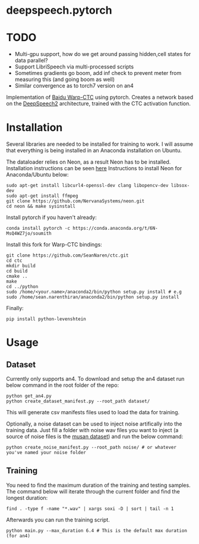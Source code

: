 # deepspeech.pytorch

# TODO
* Multi-gpu support, how do we get around passing hidden,cell states for data parallel?
* Support LibriSpeech via multi-processed scripts
* Sometimes gradients go boom, add inf check to prevent meter from measuring this (and going boom as well)
* Similar convergence as to torch7 version on an4

Implementation of [Baidu Warp-CTC](https://github.com/baidu-research/warp-ctc) using pytorch.
Creates a network based on the [DeepSpeech2](http://arxiv.org/pdf/1512.02595v1.pdf) architecture, trained with the CTC activation function.

# Installation

Several libraries are needed to be installed for training to work. I will assume that everything is being installed in
an Anaconda installation on Ubuntu.

The dataloader relies on Neon, as a result Neon has to be installed. Installation instructions can be seen [here](docs.continuum.io/anaconda/install) Instructions to install Neon for Anaconda/Ubuntu below:

```
sudo apt-get install libcurl4-openssl-dev clang libopencv-dev libsox-dev
sudo apt-get install ffmpeg
git clone https://github.com/NervanaSystems/neon.git
cd neon && make sysinstall
```

Install pytorch if you haven't already:
```
conda install pytorch -c https://conda.anaconda.org/t/6N-MsQ4WZ7jo/soumith
```

Install this fork for Warp-CTC bindings:
```
git clone https://github.com/SeanNaren/ctc.git
cd ctc
mkdir build
cd build
cmake ..
make
cd ../python
sudo /home/<your.name>/anaconda2/bin/python setup.py install # e.g sudo /home/sean.narenthiran/anaconda2/bin/python setup.py install
```

Finally:

```
pip install python-levenshtein
```

# Usage

## Dataset

Currently only supports an4. To download and setup the an4 dataset run below command in the root folder of the repo:

```
python get_an4.py
python create_dataset_manifest.py --root_path dataset/
```

This will generate csv manifests files used to load the data for training.

Optionally, a noise dataset can be used to inject noise artifically into the training data. Just fill a folder with noise wav files you want to inject (a source of noise files is the [musan dataset](http://www.openslr.org/17/)) and run the below command:
```
python create_noise_manifest.py --root_path noise/ # or whatever you've named your noise folder
```

## Training

You need to find the maximum duration of the training and testing samples. The command below will iterate through the current
folder and find the longest duration:

```
find . -type f -name "*.wav" | xargs soxi -D | sort | tail -n 1
```

Afterwards you can run the training script.

```
python main.py --max_duration 6.4 # This is the default max duration (for an4)
```

